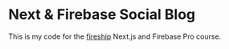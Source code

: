 # Next & Firebase Social Blog

This is my code for the [fireship](https://fireship.io/) Next.js and Firebase Pro course.
